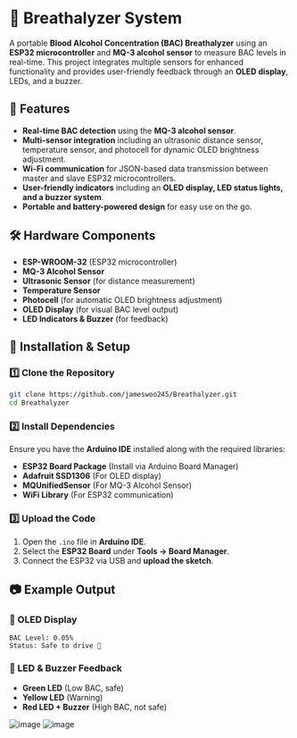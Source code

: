 # 🍻 Breathalyzer System  

A portable **Blood Alcohol Concentration (BAC) Breathalyzer** using an **ESP32 microcontroller** and **MQ-3 alcohol sensor** to measure BAC levels in real-time. This project integrates multiple sensors for enhanced functionality and provides user-friendly feedback through an **OLED display**, LEDs, and a buzzer.  

## 🚀 Features  
- **Real-time BAC detection** using the **MQ-3 alcohol sensor**.  
- **Multi-sensor integration** including an ultrasonic distance sensor, temperature sensor, and photocell for dynamic OLED brightness adjustment.  
- **Wi-Fi communication** for JSON-based data transmission between master and slave ESP32 microcontrollers.  
- **User-friendly indicators** including an **OLED display, LED status lights, and a buzzer system**.  
- **Portable and battery-powered design** for easy use on the go.  

## 🛠️ Hardware Components  
- **ESP-WROOM-32** (ESP32 microcontroller)  
- **MQ-3 Alcohol Sensor**  
- **Ultrasonic Sensor** (for distance measurement)  
- **Temperature Sensor**  
- **Photocell** (for automatic OLED brightness adjustment)  
- **OLED Display** (for visual BAC level output)  
- **LED Indicators & Buzzer** (for feedback)  

## 🎯 Installation & Setup  
### 1️⃣ Clone the Repository  
```bash
git clone https://github.com/jameswoo245/Breathalyzer.git
cd Breathalyzer
```  

### 2️⃣ Install Dependencies  
Ensure you have the **Arduino IDE** installed along with the required libraries:  
- **ESP32 Board Package** (Install via Arduino Board Manager)  
- **Adafruit SSD1306** (For OLED display)  
- **MQUnifiedSensor** (For MQ-3 Alcohol Sensor)  
- **WiFi Library** (For ESP32 communication)  

### 3️⃣ Upload the Code  
1. Open the `.ino` file in **Arduino IDE**.  
2. Select the **ESP32 Board** under **Tools → Board Manager**.  
3. Connect the ESP32 via USB and **upload the sketch**.  

## 📷 Example Output  
### 📌 OLED Display  
```
BAC Level: 0.05%  
Status: Safe to drive 🚗  
```
### 📌 LED & Buzzer Feedback  
- **Green LED** (Low BAC, safe)  
- **Yellow LED** (Warning)  
- **Red LED + Buzzer** (High BAC, not safe)

![image](https://github.com/user-attachments/assets/9fcfe6f6-1df8-4294-b038-9fc7b98b20f9)
![image](https://github.com/user-attachments/assets/3c715541-a55b-4160-8e30-5a24559df0e9)
